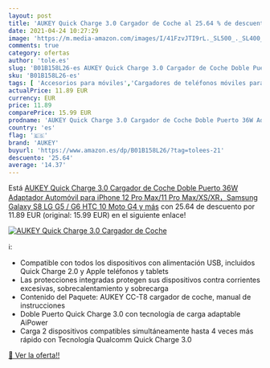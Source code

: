 ```yaml
---
layout: post
title: 'AUKEY Quick Charge 3.0 Cargador de Coche al 25.64 % de descuento'
date: 2021-04-24 10:27:29
image: 'https://m.media-amazon.com/images/I/41FzvJTI9rL._SL500_._SL400_.jpg'
comments: true
category: ofertas
author: 'tole.es'
slug: 'B01B158L26-es AUKEY Quick Charge 3.0 Cargador de Coche Doble Puerto 36W...'
sku: 'B01B158L26-es'
tags: [ 'Accesorios para móviles','Cargadores de teléfonos móviles para coches','Cargadores para móviles','Comunicación móvil y accesorios','Electrónica','aukey','iphone', ]
actualPrice: 11.89 EUR
currency: EUR
price: 11.89
comparePrice: 15.99 EUR
prodname: 'AUKEY Quick Charge 3.0 Cargador de Coche Doble Puerto 36W Adaptador Automóvil para iPhone 12 Pro Max/11 Pro Max/XS/XR，Samsung Galaxy S8  LG G5 / G6  HTC 10  Moto G4 y más'
country: 'es'
flag: '🇪🇸'
brand: 'AUKEY'
buyurl: 'https://www.amazon.es/dp/B01B158L26/?tag=tolees-21'
descuento: '25.64'
average: '14.37'
---
```


Está [AUKEY Quick Charge 3.0 Cargador de Coche Doble Puerto 36W Adaptador Automóvil para iPhone 12 Pro Max/11 Pro Max/XS/XR，Samsung Galaxy S8  LG G5 / G6  HTC 10  Moto G4 y más](https://www.amazon.es/dp/B01B158L26/?tag=tolees-21) con 25.64 de descuento por 11.89 EUR (original: 15.99 EUR) en el siguiente enlace!

[![AUKEY Quick Charge 3.0 Cargador de Coche](https://m.media-amazon.com/images/I/41FzvJTI9rL._SL500_._SL400_.jpg)](https://www.amazon.es/dp/B01B158L26/?tag=tolees-21)

ℹ️:

- Compatible con todos los dispositivos con alimentación USB, incluidos Quick Charge 2.0 y Apple teléfonos y tablets
- Las protecciones integradas protegen sus dispositivos contra corrientes excesivas, sobrecalentamiento y sobrecarga
- Contenido del Paquete: AUKEY CC-T8 cargador de coche, manual de instrucciones
- Doble Puerto Quick Charge 3.0 con tecnología de carga adaptable AiPower
- Carga 2 dispositivos compatibles simultáneamente hasta 4 veces más rápido con Tecnología Qualcomm Quick Charge 3.0

[🛒 Ver la oferta!!](https://www.amazon.es/dp/B01B158L26/?tag=tolees-21)
